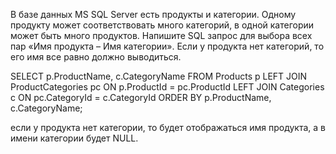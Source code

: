 В базе данных MS SQL Server есть продукты и категории. Одному продукту может соответствовать много категорий, в одной категории может быть много продуктов. Напишите SQL запрос для выбора всех пар «Имя продукта – Имя категории». Если у продукта нет категорий, то его имя все равно должно выводиться.

SELECT 
    p.ProductName,
    c.CategoryName
FROM 
    Products p
LEFT JOIN 
    ProductCategories pc ON p.ProductId = pc.ProductId
LEFT JOIN 
    Categories c ON pc.CategoryId = c.CategoryId
ORDER BY 
    p.ProductName, c.CategoryName;

если у продукта нет категории, то будет отображаться имя продукта, а в имени категории будет NULL.
